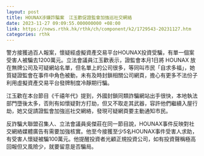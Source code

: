 ```yaml
---
layout: post
title: HOUNAX涉嫌詐騙案　江玉歡促證監會加強巡社交網絡
date: 2023-11-27 09:09:55.000000000 +08:00
link: https://news.rthk.hk/rthk/ch/component/k2/1729543-20231127.htm
categories: rthk
---
```


警方接獲過百人報案，懷疑經虛擬資產交易平台HOUNAX投資受騙，有單一個案受害人被騙去1200萬元。立法會議員江玉歡表示，證監會本月1日將 HOUNAX 放在無牌公司及可疑網站名單，但名單上的公司很多，等同叫市民「自求多福」，她質疑證監會在事件中角色被動，未有及時封鎖相關公司網頁，擔心有更多不法份子利用虛擬資產交易平台發牌制度冷靜期行騙。

江玉歡在本台節目《千禧年代》提到，外國封鎖同類詐騙網站出手很快，本地執法部門墮後太多，否則有如懷疑對方打劫，但又不取走其武器，容許他們繼續入屋行劫，她又促請證監會加強巡社交網絡，發現可疑網頁要主動通知市民。

反詐騙大聯盟召集人、立法會議員吳傑莊在同一節目說，HOUNAX事件反映對社交網絡媒體廣告有需要加強核實。他至今接獲至少5名HOUNAX事件受害人求助，有受害人懷疑被騙100萬元。他提醒投資者光顧正規投資公司，如有投資聲稱極高回報但又風險少，就要留意是否騙局。
